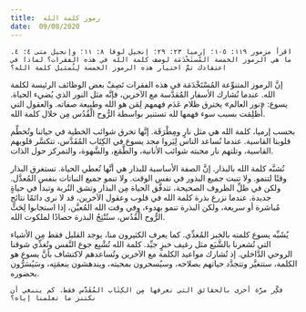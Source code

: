 ```yaml
---
title:  رموز كلمة الله
date:  09/08/2020
---
```


`اقرأ مزمور ١١٩: ١٠٥؛ إرميا ٢٣: ٢٩؛ إنجيل لوقا ٨: ١١؛ وإنجيل متى ٤: ٤. ما هي الرموز الخمسة المُستَخْدَمَة لوصف كلمة الله في هذه الفقرات؟ لماذا في اعتقادك تمَّ اختيار هذه الرموز الخمسة لِتُمثيل كلمة الله؟`

إنَّ الرموز المتنوِّعة المُسْتَخْدَمَة في هذه الفقرات تَصِفْ بعض الوظائف الرئيسة لكلمة الله. عندما نُشارك الأسفار المُقدَّسة مع الآخرين، فإنَّه مثل النور الذي يُضيء الحياة. يسوع: «نور العالم» يخترق ظلام عَدَم فهمهم لِمَن هو الله وطبيعة صفاته. والعقول التي أُظلِمَت بسبب سوء فهمها لله تستنير بواسطة الرُّوح الْقُدُس مِن خلال كلمة الله.

بحسب إرميا، كلمة الله هي مثل نارٍ ومِطْرَقَة. إنَّها تحرق شوائب الخطية في حياتنا وتُحطِّم قلوبنا القاسية. عندما نُساعد الناس لِيَروا مجد يسوع في الكِتَاب المُقَدَّس، تتكسَّر قلوبهم القاسية، وتلتهم نار محبته شوائب الأنانية، والطَّمَع، والشَّهوة، والتمركز حول الذات.

تُشبَّه كلمة الله بالبذار. إنَّ الصفة الأساسية للبذار هي أنَّها تُعطي الحياة. تستغرق البذار وقتًا لتنمو. ولا تنبت جميع البذور في نفس الوقت. ولا تنمو جميع النباتات بنفس المُعدَّل. ولكن في ظلِّ الظروف الصحيحة، تتدفَّق الحياة مِن البذار وتشق التُربة وتبدأ في حياةٍ جديدة. عندما نزرع بذرة كلمة الله في قلوب وعقول الآخرين، قد لا نرى دائمًا نتائج مُباشرة أو سريعة، ولكن البذرة تنمو بهدوء، وفي وقت الله المُعيَّن، إذا استجابوا لِحَثِّ الرُّوح الْقُدُس، ستُنْتِجُ البذرة حصادًا لملكوت الله.

يُشَبِّه يسوع كلمته بالخبز المُغذِّي. كما يعرف الكثيرون منا، يوجد القليل فقط مِن الأشياء التي تُشعرنا بالشَّبَع مثل رغيف خبزٍ جيِّد. كلمة الله تُشْبِع جوع النَّفس وتُغذِّي شوقنا الروحي الدَّاخلي. إذ تُشارك مواعيد الكلمة مع الآخرين وتُساعدهم لاكتشاف بأنَّ يسوع هو الكلمة، ستتغيَّر وتتجدَّد حياتهم بصلاحه، وسيُسحرون بمحبته، ويندهشون بنعمَتِه، وسَيُسَرُّون بحضوره.

`فكِّر مرَّة أخرى بالحقائق التي نعرفها مِن الكِتَاب المُقَدَّس فقط. كم ينبغي أن نكتنز ما تعلمنا إياه؟`